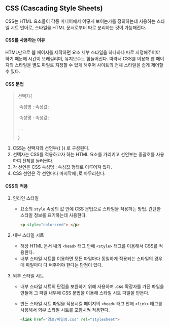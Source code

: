 ## CSS (Cascading Style Sheets)

CSS는 HTML 요소들이 각종 미디어에서 어떻게 보이는가를 정의하는데 사용하는 스타일 시트 언어로, 스타일을 HTML 문서로부터 따로 분리하는 것이 가능해진다.

####  CSS를 사용하는 이유

HTML만으로 웹 페이지를 제작하면 요소 세부 스타일을 하나하나 따로 지정해주어야 하기 때문에 시간이 오래걸리며, 유지보수도 힘들어진다. 따라서 CSS를 이용해 웹 페이지의 스타일을 별도 파일로 지정할 수 있게 해주어 사이트의 전체 스타일을 쉽게 제어할 수 있다.

#### CSS 문법

> 선택자{
>
> ​			속성명 : 속성값;
>
> ​			속성명 : 속성값;
>
> ​			...
>
> }

1. CSS는 선택자와 선언부({ }) 로 구성된다.
2. 선택자는 CSS를 적용하고자 하는 HTML 요소를 가리키고 선언부는 중괄호를 사용하여 전체를 둘러싼다.
3. 각 선언은 CSS 속성명 : 속성값 형태로 이루어져 있다.
4. CSS 선언은 각 선언마다 마지막에 ;로 마무리한다.

#### CSS의 적용

1. 인라인 스타일

   - 요소의 `style` 속성의 값 안에 CSS 문법으로 스타일을 적용하는 방법. 간단한 스타일 정보를 표기하는데 사용한다.

     ````html
     <p style="color:red"> </p>
     ````

2. 내부 스타일 시트

   - 해당 HTML 문서 내의 `<head>` 태그 안에 `<style>` 태그를 이용해서 CSS를 적용한다.
   - 내부 스타일 시트를 이용하면 모든 파일마다 동일하게 적용되는 스타일의 경우 매 파일마다 다 써주어야 한다는 단점이 있다.

3. 외부 스타일 시트

   - 내부 스타일 시트의 단점을 보완하기 위해 사용하며 .css 확장자를 가진 파일을 만들어 그 파일 내부에 CSS 문법을 이용해 스타일 시트 파일을 만든다.

   - 만든 스타일 시트 파일을 적용시킬 페이지의 `<head>` 태그 안에 `<link>` 태그를 사용해서 외부 스타일 시트를 포함시켜 적용한다.

     ````html
     <link href="경로/파일명.css" rel="stylesheet">
     ````

     


